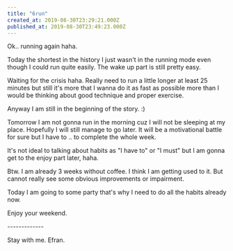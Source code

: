 ```yaml
---
title: "6run"
created_at: 2019-08-30T23:29:21.000Z
published_at: 2019-08-30T23:49:23.000Z
---
```

Ok.. running again haha.

Today the shortest in the history I just wasn't in the running mode even though I could run quite easily. The wake up part is still pretty easy.

Waiting for the crisis haha. Really need to run a little longer at least 25 minutes but still it's more that I wanna do it as fast as possible more than I would be thinking about good technique and proper exercise.

Anyway I am still in the beginning of the story. :)

Tomorrow I am not gonna run in the morning cuz I will not be sleeping at my place. Hopefully I will still manage to go later. It will be a motivational battle for sure but I have to .. to complete the whole week. 

It's not ideal to talking about habits as "I have to" or "I must" but I am gonna get to the enjoy part later, haha. 

Btw. I am already 3 weeks without coffee. I think I am getting used to it. But cannot really see some obvious improvements or impairment.

Today I am going to some party that's why I need to do all the habits already now. 

Enjoy your weekend.

\-------------

Stay with me. Efran.

